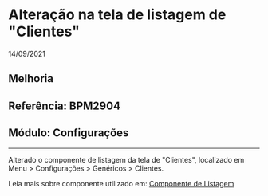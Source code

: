 # Alteração na tela de listagem de "Clientes"
14/09/2021
## Melhoria
## Referência: BPM2904
## Módulo: Configurações
***

Alterado o componente de listagem da tela de "Clientes", localizado em Menu > Configurações > Genéricos > Clientes.

Leia mais sobre componente utilizado em: [Componente de Listagem](?i=pt-BR&p=listagem)